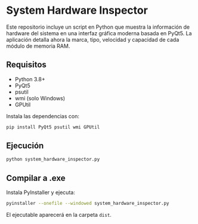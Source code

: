 # System Hardware Inspector

Este repositorio incluye un script en Python que muestra la información de hardware del sistema en una interfaz gráfica moderna basada en PyQt5.
La aplicación detalla ahora la marca, tipo, velocidad y capacidad de cada módulo de memoria RAM.

## Requisitos
- Python 3.8+
- PyQt5
- psutil
- wmi (solo Windows)
- GPUtil

Instala las dependencias con:
```bash
pip install PyQt5 psutil wmi GPUtil
```

## Ejecución
```bash
python system_hardware_inspector.py
```

## Compilar a .exe
Instala PyInstaller y ejecuta:
```bash
pyinstaller --onefile --windowed system_hardware_inspector.py
```
El ejecutable aparecerá en la carpeta `dist`.
